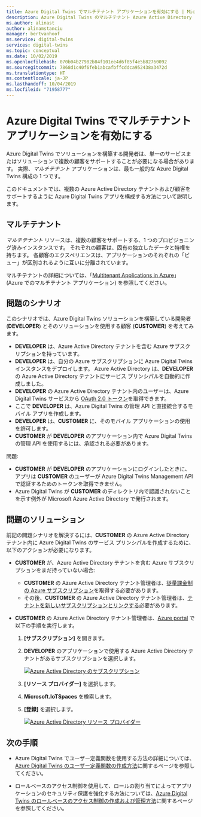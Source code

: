 ```yaml
---
title: Azure Digital Twins でマルチテナント アプリケーションを有効にする | Microsoft Docs
description: Azure Digital Twins のマルチテナント Azure Active Directory アプリケーションを構成する方法。
ms.author: alinast
author: alinamstanciu
manager: bertvanhoof
ms.service: digital-twins
services: digital-twins
ms.topic: conceptual
ms.date: 10/02/2019
ms.openlocfilehash: 070b04b27982b84f101ee4d6f85f4e5b82760092
ms.sourcegitcommit: 7868d1c40f6feb1abcafbffcddca952438a3472d
ms.translationtype: HT
ms.contentlocale: ja-JP
ms.lasthandoff: 10/04/2019
ms.locfileid: "71958777"
---
```

# <a name="enable-multitenant-applications-with-azure-digital-twins"></a>Azure Digital Twins でマルチテナント アプリケーションを有効にする

Azure Digital Twins でソリューションを構築する開発者は、単一のサービスまたはソリューションで複数の顧客をサポートすることが必要になる場合があります。 実際、*マルチテナント* アプリケーションは、最も一般的な Azure Digital Twins 構成の 1 つです。

このドキュメントでは、複数の Azure Active Directory テナントおよび顧客をサポートするように Azure Digital Twins アプリを構成する方法について説明します。

## <a name="multitenancy"></a>マルチテナント

*マルチテナント* リソースは、複数の顧客をサポートする、1 つのプロビジョニング済みインスタンスです。 それぞれの顧客は、固有の独立したデータと特権を持ちます。 各顧客のエクスペリエンスは、アプリケーションのそれぞれの「ビュー」が区別されるように互いに分離されています。

マルチテナントの詳細については、「[Multitenant Applications in Azure](https://docs.microsoft.com/azure/dotnet-develop-multitenant-applications)」(Azure でのマルチテナント アプリケーション) を参照してください。

## <a name="problem-scenario"></a>問題のシナリオ

このシナリオでは、Azure Digital Twins ソリューションを構築している開発者 (**DEVELOPER**) とそのソリューションを使用する顧客 (**CUSTOMER**) を考えてみます。

- **DEVELOPER** は、Azure Active Directory テナントを含む Azure サブスクリプションを持っています。
- **DEVELOPER** は、自分の Azure サブスクリプションに Azure Digital Twins インスタンスをデプロイします。 Azure Active Directory は、**DEVELOPER** の Azure Active Directory テナントにサービス プリンシパルを自動的に作成しました。
- **DEVELOPER** の Azure Active Directory テナント内のユーザーは、Azure Digital Twins サービスから [OAuth 2.0 トークン](./security-authenticating-apis.md)を取得できます。
- ここで **DEVELOPER** は、Azure Digital Twins の管理 API と直接統合するモバイル アプリを作成します。
- **DEVELOPER** は、**CUSTOMER** に、そのモバイル アプリケーションの使用を許可します。
- **CUSTOMER** が **DEVELOPER** のアプリケーション内で Azure Digital Twins の管理 API を使用するには、承認される必要があります。

問題:

- **CUSTOMER** が **DEVELOPER** のアプリケーションにログインしたときに、アプリは **CUSTOMER** のユーザーが Azure Digital Twins Management API で認証するためのトークンを取得できません。
- Azure Digital Twins が **CUSTOMER** のディレクトリ内で認識されないことを示す例外が Microsoft Azure Active Directory で発行されます。

## <a name="problem-solution"></a>問題のソリューション

前記の問題シナリオを解決するには、**CUSTOMER** の Azure Active Directory テナント内に Azure Digital Twins のサービス プリンシパルを作成するために、以下のアクションが必要になります。

- **CUSTOMER** が、Azure Active Directory テナントを含む Azure サブスクリプションをまだ持っていない場合:

  - **CUSTOMER** の Azure Active Directory テナント管理者は、[従量課金制の Azure サブスクリプション](https://azure.microsoft.com/offers/ms-azr-0003p/)を取得する必要があります。
  - その後、**CUSTOMER** の Azure Active Directory テナント管理者は、[テナントを新しいサブスクリプションとリンクする](https://docs.microsoft.com/azure/active-directory/hybrid/whatis-hybrid-identity)必要があります。

- **CUSTOMER** の Azure Active Directory テナント管理者は、[Azure portal](https://portal.azure.com) で以下の手順を実行します。

  1. **[サブスクリプション]** を開きます。
  1. **DEVELOPER** のアプリケーションで使用する Azure Active Directory テナントがあるサブスクリプションを選択します。

     [![Azure Active Directory のサブスクリプション](media/multitenant/ad-subscriptions.png)](media/multitenant/ad-subscriptions.png#lightbox)

  1. **[リソース プロバイダー]** を選択します。
  1. **Microsoft.IoTSpaces** を検索します。
  1. **[登録]** を選択します。

     [![Azure Active Directory リソース プロバイダー](media/multitenant/ad-resource-providers.png)](media/multitenant/ad-resource-providers.png#lightbox)
  
## <a name="next-steps"></a>次の手順

- Azure Digital Twins でユーザー定義関数を使用する方法の詳細については、[Azure Digital Twins のユーザー定義関数の作成方法](./how-to-user-defined-functions.md)に関するページを参照してください。

- ロールベースのアクセス制御を使用して、ロールの割り当てによってアプリケーションのセキュリティ保護を強化する方法については、[Azure Digital Twins のロールベースのアクセス制御の作成および管理方法](./security-create-manage-role-assignments.md)に関するページを参照してください。
